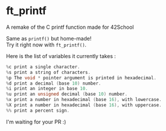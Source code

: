# ft_printf
A remake of the C printf function made for 42School

Same as ``printf()`` but home-made!  
Try it right now with ``ft_printf()``.  

Here is the list of variables it currently takes :
```c
%c print a single character.
%s print a string of characters.
%p The void * pointer argument is printed in hexadecimal.
%d print a decimal (base 10) number.
%i print an integer in base 10.
%u print an unsigned decimal (base 10) number.
%x print a number in hexadecimal (base 16), with lowercase.
%X print a number in hexadecimal (base 16), with uppercase.
%% print a percent sign.
```
I'm waiting for your PR :)
